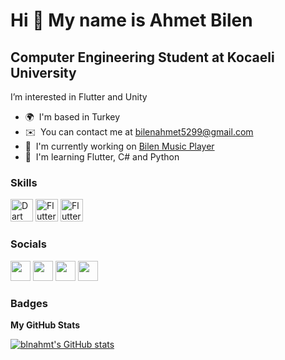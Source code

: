 Hi 👋 My name is Ahmet Bilen
============================

Computer Engineering Student at Kocaeli University
--------------------------------------------------

I’m interested in Flutter and Unity

* 🌍  I'm based in Turkey
* ✉️  You can contact me at [bilenahmet5299@gmail.com](mailto:bilenahmet5299@gmail.com)
* 🚀  I'm currently working on [Bilen Music Player](http://play.google.com/store/apps/details?id=com.bilenstudio.music&hl=tr&gl=US)
* 🧠  I'm learning Flutter, C# and Python

### Skills

<p align="left">
<a href="https://dart.dev/" target="_blank" rel="noreferrer"><img src="https://raw.githubusercontent.com/danielcranney/readme-generator/main/public/icons/skills/dart-colored.svg" width="36" height="36" alt="Dart" /></a>
<a href="https://flutter.dev/" target="_blank" rel="noreferrer"><img src="https://raw.githubusercontent.com/danielcranney/readme-generator/main/public/icons/skills/flutter-colored.svg" width="36" height="36" alt="Flutter" /></a>
 <a href="https://www.python.org/" target="_blank" rel="noreferrer"><img src="https://raw.githubusercontent.com/danielcranney/readme-generator/main/public/icons/skills/python-colored.svg" width="36" height="36" alt="Flutter" /></a>
</p>


### Socials

<p align="left"> <a href="https://www.github.com/blnahmt" target="_blank" rel="noreferrer"><img src="https://raw.githubusercontent.com/danielcranney/readme-generator/main/public/icons/socials/github.svg" width="32" height="32" /></a> <a href="http://www.instagram.com/bln.ahmt" target="_blank" rel="noreferrer"><img src="https://raw.githubusercontent.com/danielcranney/readme-generator/main/public/icons/socials/instagram.svg" width="32" height="32" /></a> <a href="https://www.linkedin.com/in/ahmet-bilen-7ab7181b2/" target="_blank" rel="noreferrer"><img src="https://raw.githubusercontent.com/danielcranney/readme-generator/main/public/icons/socials/linkedin.svg" width="32" height="32" /></a> <a href="https://www.twitter.com/blnahmt" target="_blank" rel="noreferrer"><img src="https://raw.githubusercontent.com/danielcranney/readme-generator/main/public/icons/socials/twitter.svg" width="32" height="32" /></a></p>

### Badges

<b>My GitHub Stats</b>

<a href="http://www.github.com/blnahmt"><img src="https://github-readme-stats.vercel.app/api?username=blnahmt&show_icons=true&hide=&count_private=true&title_color=ff5555&text_color=f8f8f2&icon_color=f8f8f2&bg_color=282a36&hide_border=true&show_icons=true" alt="blnahmt's GitHub stats" /></a>
